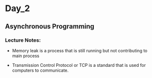 # Day_2

## Asynchronous Programming

### Lecture Notes:

* Memory leak is a process that is still running but not contributing to main process

* Transmission Control Protocol or TCP is a standard that is used for computers to communicate.